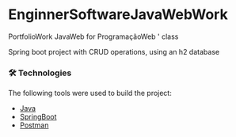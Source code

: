 # EnginnerSoftwareJavaWebWork
PortfolioWork JavaWeb for ProgramaçãoWeb ' class
<p>Spring boot project with CRUD operations, using an h2 database</p>


### 🛠 Technologies

The following tools were used to build the project:

- [Java](https://www.java.com/pt-BR/)
- [SpringBoot](https:/spring.io)
- [Postman](https://www.postman.com)

